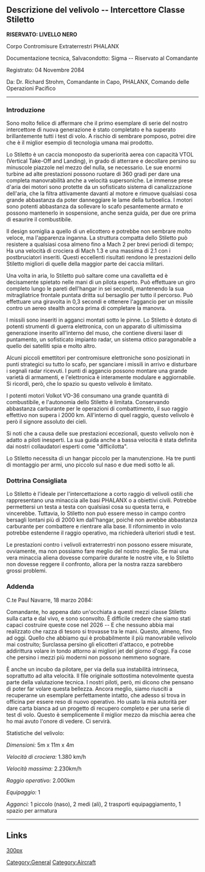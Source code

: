 ## Descrizione del velivolo -- Intercettore Classe Stiletto

**RISERVATO: LIVELLO NERO**

Corpo Contromisure Extraterrestri PHALANX

Documentazione tecnica, Salvacondotto: Sigma -- Riservato al Comandante

Registrato: 04 Novembre 2084

Da: Dr. Richard Strohm, Comandante in Capo, PHALANX, Comando delle
Operazioni Pacifico

------------------------------------------------------------------------

### Introduzione

Sono molto felice di affermare che il primo esemplare di serie del
nostro intercettore di nuova generazione è stato completato e ha
superato brillantemente tutti i test di volo. A rischio di sembrare
pomposo, potrei dire che è il miglior esempio di tecnologia umana mai
prodotto.

Lo Stiletto è un caccia monoposto da superiorità aerea con capacità VTOL
(Vertical Take-Off and Landing), in grado di atterrare e decollare
persino su minuscole piazzole nel mezzo del nulla, se necessario. Le sue
enormi turbine ad alte prestazioni possono ruotare di 360 gradi per dare
una completa manovrabilità anche a velocità supersoniche. Le immense
prese d'aria dei motori sono protette da un sofisticato sistema di
canalizzazione dell'aria, che la filtra attivamente davanti al motore e
rimuove qualsiasi cosa grande abbastanza da poter danneggiare le lame
della turboelica. I motori sono potenti abbastanza da sollevare lo scafo
pesantemente armato e possono mantenerlo in sospensione, anche senza
guida, per due ore prima di esaurire il combustibile.

Il design somiglia a quello di un elicottero e potrebbe non sembrare
molto veloce, ma l'apparenza inganna. La struttura compatta dello
Stiletto può resistere a qualsiasi cosa almeno fino a Mach 2 per brevi
periodi di tempo; Ha una velocità di crociera di Mach 1.3 e una massima
di 2.1 con i postbruciatori inseriti. Questi eccellenti risultati
rendono le prestazioni dello Stiletto migliori di quelle della maggior
parte dei caccia militari.

Una volta in aria, lo Stiletto può saltare come una cavalletta ed è
decisamente spietato nelle mani di un pilota esperto. Può effettuare un
giro completo lungo le pareti dell'hangar in sei secondi, mantenendo la
sua mitragliatrice frontale puntata dritta sul bersaglio per tutto il
percorso. Può effettuare una giravolta in 0,3 secondi e ottenere
l'aggancio per un missile contro un aereo stealth ancora prima di
completare la manovra.

I missili sono inseriti in agganci montati sotto le pinne. Lo Stiletto è
dotato di potenti strumenti di guerra elettronica, con un apparato di
ultimissima generazione inserito all'interno del muso, che contiene
diversi laser di puntamento, un sofisticato impianto radar, un sistema
ottico paragonabile a quello dei satelliti spia e molto altro.

Alcuni piccoli emettitori per contromisure elettroniche sono posizionati
in punti strategici su tutto lo scafo, per sganciare i missili in arrivo
e disturbare i segnali radar ricevuti. I punti di aggancio possono
montare una grande varietà di armamenti, e l'elettronica è interamente
modulare e aggiornabile. Si ricordi, però, che lo spazio su questo
velivolo è limitato.

I potenti motori Volkot VO-36 consumano una grande quantità di
combustibile, e l'autonomia dello Stiletto è limitata. Conservando
abbastanza carburante per le operazioni di combattimento, il suo raggio
effettivo non supera i 2000 km. All'interno di quel raggio, questo
velivolo è però il signore assoluto dei cieli.

Si noti che a causa delle sue prestazioni eccezionali, questo velivolo
non è adatto a piloti inesperti. La sua guida anche a bassa velocità è
stata definita dai nostri collaudatori esperti come "difficilotta".

Lo Stiletto necessita di un hangar piccolo per la manutenzione. Ha tre
punti di montaggio per armi, uno piccolo sul naso e due medi sotto le
ali.

### Dottrina Consigliata

Lo Stiletto è l'ideale per l'intercettazione a corto raggio di velivoli
ostili che rappresentano una minaccia alle basi PHALANX o a obiettivi
civili. Potrebbe permettersi un testa a testa con qualsiasi cosa su
questa terra, e vincerebbe. Tuttavia, lo Stiletto non può essere messo
in campo contro bersagli lontani più di 2000 km dall'hangar, poiché non
avrebbe abbastanza carburante per combattere e rientrare alla base. Il
rifornimento in volo potrebbe estenderne il raggio operativo, ma
richiederà ulteriori studi e test.

Le prestazioni contro i velivoli extraterrestri non possono essere
misurate, ovviamente, ma non possiamo fare meglio del nostro meglio. Se
mai una vera minaccia aliena dovesse comparire durante le nostre vite, e
lo Stiletto non dovesse reggere il confronto, allora per la nostra razza
sarebbero grossi problemi.

### Addenda

C.te Paul Navarre, 18 marzo 2084:

Comandante, ho appena dato un'occhiata a questi mezzi classe Stiletto
sulla carta e dal vivo, e sono sconvolto. È difficile credere che siamo
stati capaci costruire queste cose nel 2026 -- E che nessuno abbia mai
realizzato che razza di tesoro si trovasse tra le mani. Questo, almeno,
fino ad oggi. Quello che abbiamo qui è probabilmente il più manovrabile
velivolo mai costruito; Surclassa persino gli elicotteri d'attacco, e
potrebbe addirittura volare in tondo attorno ai migliori jet del giorno
d'oggi. Fa cose che persino i mezzi più moderni non possono nemmeno
sognare.

È anche un incubo da pilotare, per via della sua instabilità intrinseca,
soprattutto ad alta velocità. Il file originale sottostima notevolmente
questa parte della valutazione tecnica. I nostri piloti, però, mi dicono
che pensano di poter far volare questa bellezza. Ancora meglio, siamo
riusciti a recuperarne un esemplare perfettamente intatto, che adesso si
trova in officina per essere reso di nuovo operativo. Ho usato la mia
autorità per dare carta bianca ad un progetto di recupero completo e per
una serie di test di volo. Questo è semplicemente il miglior mezzo da
mischia aerea che ho mai avuto l'onore di vedere. Ci servirà.

Statistiche del velivolo:

*Dimensioni:* 5m x 11m x 4m

*Velocità di crociera:* 1.380 km/h

*Velocità massima:* 2.230km/h

*Raggio operativo:* 2.000km

*Equipaggio:* 1

*Agganci:* 1 piccolo (naso), 2 medi (ali), 2 trasporti equipaggiamento,
1 spazio per armatura

------------------------------------------------------------------------

## Links

[300px](image:Inter_stiletto.jpg "wikilink")

[Category:General](Category:General "wikilink")
[Category:Aircraft](Category:Aircraft "wikilink")
